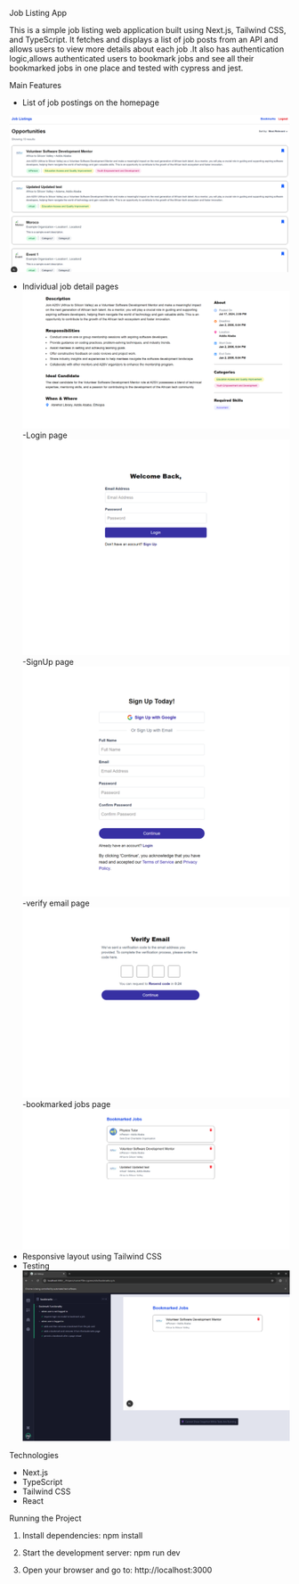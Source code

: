 Job Listing App

This is a simple job listing web application built using Next.js, Tailwind CSS, and TypeScript. It fetches and displays a list of job posts  from an API and allows users to view more details about each job .It also has authentication logic,allows authenticated users to bookmark jobs and see all their bookmarked jobs in one place and tested with cypress and jest.

Main Features

- List of job postings on the homepage

![Job Listings](images/homepage.png)
- Individual job detail pages
![Job Description](images/detailsUPDATED.png)
-Login page
![Login Page](images/login.png)
-SignUp page
![Sign Up page](images/signup.png)
-verify email page
![email verification](images/verify-email.png)
-bookmarked jobs page
![bookmarked jobs](images/bookmarks.png)
- Responsive layout using Tailwind CSS
- Testing 
![testing](images/cypresstest.png)

Technologies

- Next.js 
- TypeScript
- Tailwind CSS
- React


Running the Project

1. Install dependencies:
   npm install

2. Start the development server:
   npm run dev

3. Open your browser and go to:
   http://localhost:3000

